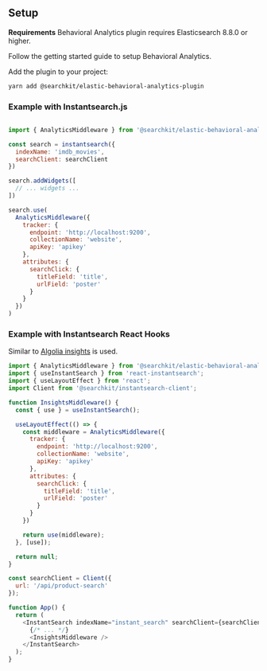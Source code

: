 
## Setup

**Requirements**
Behavioral Analytics plugin requires Elasticsearch 8.8.0 or higher.

Follow the getting started guide to setup Behavioral Analytics.  

Add the plugin to your project:

```bash
yarn add @searchkit/elastic-behavioral-analytics-plugin
```

### Example with Instantsearch.js

```js

import { AnalyticsMiddleware } from '@searchkit/elastic-behavioral-analytics-plugin'

const search = instantsearch({
  indexName: 'imdb_movies',
  searchClient: searchClient
})

search.addWidgets([
  // ... widgets ...
])

search.use(
  AnalyticsMiddleware({
    tracker: {
      endpoint: 'http://localhost:9200',
      collectionName: 'website',
      apiKey: 'apikey'
    },
    attributes: {
      searchClick: {
        titleField: 'title',
        urlField: 'poster'
      }
    }
  })
)
```

### Example with Instantsearch React Hooks

Similar to [Algolia insights](https://www.algolia.com/doc/api-reference/widgets/insights/react/#examples) is used.

```js
import { AnalyticsMiddleware } from '@searchkit/elastic-behavioral-analytics-plugin'
import { useInstantSearch } from 'react-instantsearch';
import { useLayoutEffect } from 'react';
import Client from '@searchkit/instantsearch-client'; 

function InsightsMiddleware() {
  const { use } = useInstantSearch();

  useLayoutEffect(() => {
    const middleware = AnalyticsMiddleware({
      tracker: {
        endpoint: 'http://localhost:9200',
        collectionName: 'website',
        apiKey: 'apikey'
      },
      attributes: {
        searchClick: {
          titleField: 'title',
          urlField: 'poster'
        }
      }
    })

    return use(middleware);
  }, [use]);

  return null;
}

const searchClient = Client({
  url: '/api/product-search'
});

function App() {
  return (
    <InstantSearch indexName="instant_search" searchClient={searchClient}>
      {/* ... */}
      <InsightsMiddleware />
    </InstantSearch>
  );
}
```
